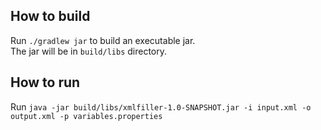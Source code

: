 ## How to build
Run `./gradlew jar` to build an executable jar.  
The jar will be in `build/libs` directory.

## How to run
Run `java -jar build/libs/xmlfiller-1.0-SNAPSHOT.jar -i input.xml -o output.xml -p variables.properties`